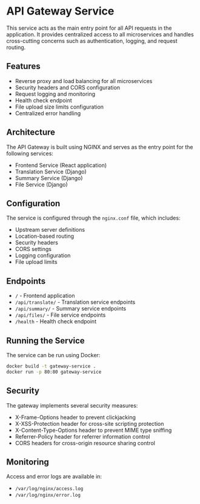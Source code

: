 # API Gateway Service

This service acts as the main entry point for all API requests in the application. It provides centralized access to all microservices and handles cross-cutting concerns such as authentication, logging, and request routing.

## Features

- Reverse proxy and load balancing for all microservices
- Security headers and CORS configuration
- Request logging and monitoring
- Health check endpoint
- File upload size limits configuration
- Centralized error handling

## Architecture

The API Gateway is built using NGINX and serves as the entry point for the following services:

- Frontend Service (React application)
- Translation Service (Django)
- Summary Service (Django)
- File Service (Django)

## Configuration

The service is configured through the `nginx.conf` file, which includes:

- Upstream server definitions
- Location-based routing
- Security headers
- CORS settings
- Logging configuration
- File upload limits

## Endpoints

- `/` - Frontend application
- `/api/translate/` - Translation service endpoints
- `/api/summary/` - Summary service endpoints
- `/api/files/` - File service endpoints
- `/health` - Health check endpoint

## Running the Service

The service can be run using Docker:

```bash
docker build -t gateway-service .
docker run -p 80:80 gateway-service
```

## Security

The gateway implements several security measures:

- X-Frame-Options header to prevent clickjacking
- X-XSS-Protection header for cross-site scripting protection
- X-Content-Type-Options header to prevent MIME type sniffing
- Referrer-Policy header for referrer information control
- CORS headers for cross-origin resource sharing control

## Monitoring

Access and error logs are available in:
- `/var/log/nginx/access.log`
- `/var/log/nginx/error.log`
